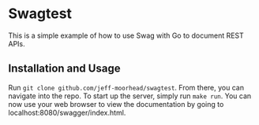 Swagtest
========

This is a simple example of how to use Swag with Go to document REST APIs.

Installation and Usage
----------------------

Run `git clone github.com/jeff-moorhead/swagtest`. From there, you can
navigate into the repo. To start up the server, simply run `make run`. You can
now use your web browser to view the documentation by going to
localhost:8080/swagger/index.html.